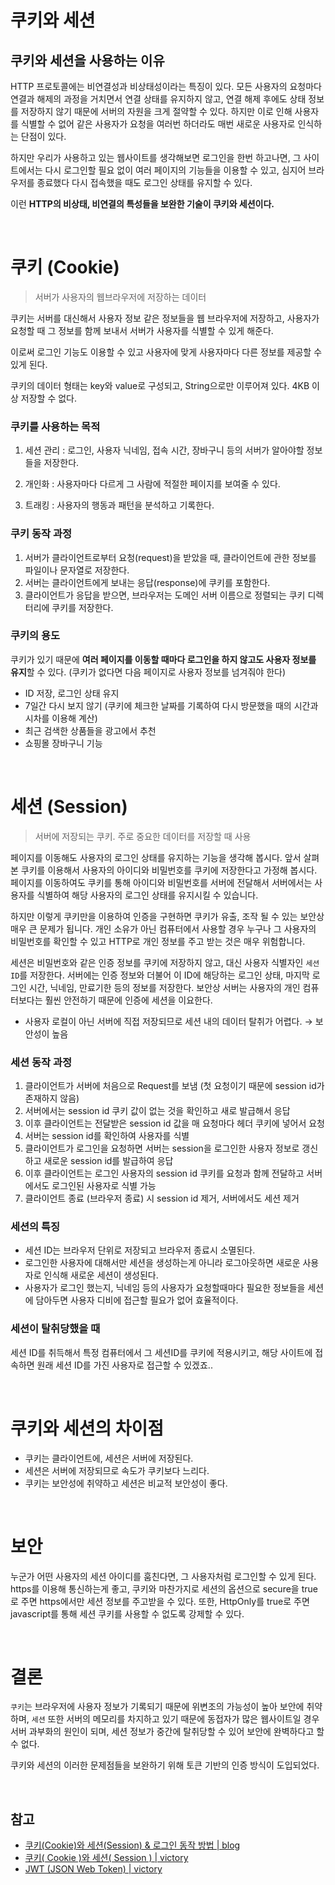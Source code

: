 # 쿠키와 세션
## 쿠키와 세션을 사용하는 이유

HTTP 프로토콜에는 비연결성과 비상태성이라는 특징이 있다. 모든 사용자의 요청마다 연결과 해제의 과정을 거치면서 연결 상태를 유지하지 않고, 연결 해제 후에도 상태 정보를 저장하지 않기 때문에 서버의 자원을 크게 절약할 수 있다. 하지만 이로 인해 사용자를 식별할 수 없어 같은 사용자가 요청을 여러번 하더라도 매번 새로운 사용자로 인식하는 단점이 있다.

하지만 우리가 사용하고 있는 웹사이트를 생각해보면 로그인을 한번 하고나면, 그 사이트에서는 다시 로그인할 필요 없이 여러 페이지의 기능들을 이용할 수 있고, 심지어 브라우저를 종료했다 다시 접속했을 때도 로그인 상태를 유지할 수 있다.

이런 **HTTP의 비상태, 비연결의 특성들을 보완한 기술이 쿠키와 세션이다.**

<br>

# 쿠키 (Cookie)

> 서버가 사용자의 웹브라우저에 저장하는 데이터

쿠키는 서버를 대신해서 사용자 정보 같은 정보들을 웹 브라우저에 저장하고, 사용자가 요청할 때 그 정보를 함께 보내서 서버가 사용자를 식별할 수 있게 해준다.

이로써 로그인 기능도 이용할 수 있고 사용자에 맞게 사용자마다 다른 정보를 제공할 수 있게 된다.

쿠키의 데이터 형태는 key와 value로 구성되고, String으로만 이루어져 있다. 4KB 이상 저장할 수 없다.

### 쿠키를 사용하는 목적

1. 세션 관리 : 로그인, 사용자 닉네임, 접속 시간, 장바구니 등의 서버가 알아야할 정보들을 저장한다.

1. 개인화 : 사용자마다 다르게 그 사람에 적절한 페이지를 보여줄 수 있다.

1. 트래킹 : 사용자의 행동과 패턴을 분석하고 기록한다.

### 쿠키 동작 과정

1. 서버가 클라이언트로부터 요청(request)을 받았을 때, 클라이언트에 관한 정보를 파일이나 문자열로 저장한다.
2. 서버는 클라이언트에게 보내는 응답(response)에 쿠키를 포함한다.
3. 클라이언트가 응답을 받으면, 브라우저는 도메인 서버 이름으로 정렬되는 쿠키 디렉터리에 쿠키를 저장한다.

### 쿠키의 용도

쿠키가 있기 때문에 **여러 페이지를 이동할 때마다 로그인을 하지 않고도 사용자 정보를 유지**할 수 있다. (쿠키가 없다면 다음 페이지로 사용자 정보를 넘겨줘야 한다)

- ID 저장, 로그인 상태 유지
- 7일간 다시 보지 않기 (쿠키에 체크한 날짜를 기록하여 다시 방문했을 때의 시간과 시차를 이용해 계산)
- 최근 검색한 상품들을 광고에서 추천
- 쇼핑몰 장바구니 기능

<br>

# 세션 (Session)

> 서버에 저장되는 쿠키. 주로 중요한 데이터를 저장할 때 사용

페이지를 이동해도 사용자의 로그인 상태를 유지하는 기능을 생각해 봅시다. 앞서 살펴본 쿠키를 이용해서 사용자의 아이디와 비밀번호를 쿠키에 저장한다고 가정해 봅시다. 페이지를 이동하여도 쿠키를 통해 아이디와 비밀번호를 서버에 전달해서 서버에서는 사용자를 식별하여 해당 사용자의 로그인 상태를 유지시킬 수 있습니다.

하지만 이렇게 쿠키만을 이용하여 인증을 구현하면 쿠키가 유출, 조작 될 수 있는 보안상 매우 큰 문제가 됩니다. 개인 소유가 아닌 컴퓨터에서 사용할 경우 누구나 그 사용자의 비밀번호를 확인할 수 있고 HTTP로 개인 정보를 주고 받는 것은 매우 위험합니다.

세션은 비밀번호와 같은 인증 정보를 쿠키에 저장하지 않고, 대신 사용자 식별자인 `세션ID`를 저장한다. 서버에는 인증 정보와 더불어 이 ID에 해당하는 로그인 상태, 마지막 로그인 시간, 닉네임, 만료기한 등의 정보를 저장한다. 보안상 서버는 사용자의 개인 컴퓨터보다는 훨씬 안전하기 때문에 인증에 세션을 이요한다.

- 사용자 로컬이 아닌 서버에 직접 저장되므로 세션 내의 데이터 탈취가 어렵다. → 보안성이 높음

### 세션 동작 과정

1. 클라이언트가 서버에 처음으로 Request를 보냄 (첫 요청이기 때문에 session id가 존재하지 않음)
2. 서버에서는 session id 쿠키 값이 없는 것을 확인하고 새로 발급해서 응답
3. 이후 클라이언트는 전달받은 session id 값을 매 요청마다 헤더 쿠키에 넣어서 요청
4. 서버는 session id를 확인하여 사용자를 식별
5. 클라이언트가 로그인을 요청하면 서버는 session을 로그인한 사용자 정보로 갱신하고 새로운 session id를 발급하여 응답
6. 이후 클라이언트는 로그인 사용자의 session id 쿠키를 요청과 함께 전달하고 서버에서도 로그인된 사용자로 식별 가능
7. 클라이언트 종료 (브라우저 종료) 시 session id 제거, 서버에서도 세션 제거

### 세션의 특징

- 세션 ID는 브라우저 단위로 저장되고 브라우저 종료시 소멸된다.
- 로그인한 사용자에 대해서만 세션을 생성하는게 아니라 로그아웃하면 새로운 사용자로 인식해 새로운 세션이 생성된다.
- 사용자가 로그인 했는지, 닉네임 등의 사용자가 요청할때마다 필요한 정보들을 세션에 담아두면 사용자 디비에 접근할 필요가 없어 효율적이다.

### 세션이 탈취당했을 때

세션 ID를 취득해서 특정 컴퓨터에서 그 세션ID를 쿠키에 적용시키고, 해당 사이트에 접속하면 원래 세션 ID를 가진 사용자로 접근할 수 있겠죠..

<br>

# 쿠키와 세션의 차이점

- 쿠키는 클라이언트에, 세션은 서버에 저장된다.
- 세션은 서버에 저장되므로 속도가 쿠키보다 느리다.
- 쿠키는 보안성에 취약하고 세션은 비교적 보안성이 좋다.

<br>

# 보안

누군가 어떤 사용자의 세션 아이디를 훔친다면, 그 사용자처럼 로그인할 수 있게 된다. https를 이용해 통신하는게 좋고, 쿠키와 마찬가지로 세션의 옵션으로 secure을 true로 주면 https에서만 세션 정보를 주고받을 수 있다. 또한, HttpOnly를 true로 주면 javascript를 통해 세션 쿠키를 사용할 수 없도록 강제할 수 있다.

<br>

# 결론

`쿠키`는 브라우저에 사용자 정보가 기록되기 때문에 위변조의 가능성이 높아 보안에 취약하며, `세션` 또한 서버의 메모리를 차지하고 있기 때문에 동접자가 많은 웹사이트일 경우 서버 과부화의 원인이 되며, 세션 정보가 중간에 탈취당할 수 있어 보안에 완벽하다고 할 수 없다.

쿠키와 세션의 이러한 문제점들을 보완하기 위해 토큰 기반의 인증 방식이 도입되었다.

<br>

## 참고
- [쿠키(Cookie)와 세션(Session) & 로그인 동작 방법 | blog](https://cjh5414.github.io/cookie-and-session/)
- [쿠키( Cookie )와 세션( Session ) | victory](https://victorydntmd.tistory.com/34)
- [JWT (JSON Web Token) | victory](https://victorydntmd.tistory.com/115)